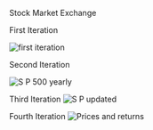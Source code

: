 Stock Market Exchange

First Iteration

![first iteration](https://github.com/timalsinab/stockmarketexchange/assets/112141352/8ca5866d-84be-4498-b3ab-84bac83b6b33)


Second Iteration

![S P 500 yearly](https://github.com/timalsinab/stockmarketexchange/assets/112141352/d82f0390-29ed-486c-96a3-7ed402df7b2d)


Third Iteration
![S P updated](https://github.com/timalsinab/stockmarketexchange/assets/112141352/115fb094-6c19-4082-bf33-c75893342798)


Fourth Iteration
![Prices and returns](https://github.com/timalsinab/stockmarketexchange/assets/112141352/0a192c26-dd27-4b81-86c9-decca1381467)
